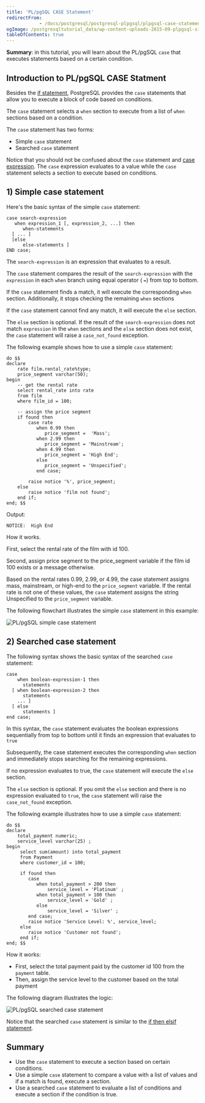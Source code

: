 ```yaml
---
title: 'PL/pgSQL CASE Statement'
redirectFrom: 
            - /docs/postgresql/postgresql-plpgsql/plpgsql-case-statement/
ogImage: /postgresqltutorial_data/wp-content-uploads-2015-09-plpgsql-simple-case-statement.png
tableOfContents: true
---
```


**Summary**: in this tutorial, you will learn about the PL/pgSQL `case` that executes statements based on a certain condition.



## Introduction to PL/pgSQL CASE Statment



Besides the [if statement](https://www.postgresqltutorial.com/postgresql-plpgsql/plpgsql-if-else-statements/), PostgreSQL provides the `case` statements that allow you to execute a block of code based on conditions.



The `case` statement selects a `when` section to execute from a list of `when` sections based on a condition.



The `case` statement has two forms:



- Simple `case` statement
- Searched `case` statement


Notice that you should not be confused about the `case` statement and [case expression](/docs/postgresql/postgresql-case). The `case` expression evaluates to a value while the `case` statement selects a section to execute based on conditions.



## 1) Simple case statement



Here's the basic syntax of the simple `case` statement:



```
case search-expression
   when expression_1 [, expression_2, ...] then
      when-statements
  [ ... ]
  [else
      else-statements ]
END case;
```



The `search-expression` is an expression that evaluates to a result.



The `case` statement compares the result of the `search-expression` with the `expression` in each `when` branch using equal operator ( `=`) from top to bottom.



If the `case` statement finds a match, it will execute the corresponding `when` section. Additionally, it stops checking the remaining `when` sections



If the `case` statement cannot find any match, it will execute the `else` section.



The `else` section is optional. If the result of the `search-expression` does not match `expression` in the `when` sections and the `else` section does not exist, the `case` statement will raise a `case_not_found` exception.



The following example shows how to use a simple `case` statement:



```
do $$
declare
	rate film.rental_rate%type;
	price_segment varchar(50);
begin
    -- get the rental rate
    select rental_rate into rate
    from film
    where film_id = 100;

	-- assign the price segment
	if found then
		case rate
		   when 0.99 then
              price_segment =  'Mass';
		   when 2.99 then
              price_segment = 'Mainstream';
		   when 4.99 then
              price_segment = 'High End';
		   else
	    	  price_segment = 'Unspecified';
		   end case;

		raise notice '%', price_segment;
	else
		raise notice 'film not found';
    end if;
end; $$
```



Output:



```
NOTICE:  High End
```



How it works.



First, select the rental rate of the film with id 100.



Second, assign price segment to the price_segment variable if the film id 100 exists or a message otherwise.



Based on the rental rates 0.99, 2.99, or 4.99, the case statement assigns mass, mainstream, or high-end to the `price_segment` variable. If the rental rate is not one of these values, the `case` statement assigns the string Unspecified to the `price_segment` variable.



The following flowchart illustrates the simple `case` statement in this example:



![PL/pgSQL simple case statement](/postgresqltutorial_data/wp-content-uploads-2015-09-plpgsql-simple-case-statement.png)



## 2) Searched case statement



The following syntax shows the basic syntax of the searched `case` statement:



```
case
    when boolean-expression-1 then
      statements
  [ when boolean-expression-2 then
      statements
    ... ]
  [ else
      statements ]
end case;
```



In this syntax, the `case` statement evaluates the boolean expressions sequentially from top to bottom until it finds an expression that evaluates to `true`



Subsequently, the case statement executes the corresponding `when` section and immediately stops searching for the remaining expressions.



If no expression evaluates to true, the `case` statement will execute the `else` section.



The `else` section is optional. If you omit the `else` section and there is no expression evaluated to `true`, the `case` statement will raise the `case_not_found` exception.



The following example illustrates how to use a simple `case` statement:



```
do $$
declare
    total_payment numeric;
    service_level varchar(25) ;
begin
     select sum(amount) into total_payment
     from Payment
     where customer_id = 100;

	 if found then
	    case
		   when total_payment > 200 then
               service_level = 'Platinum' ;
           when total_payment > 100 then
	           service_level = 'Gold' ;
           else
               service_level = 'Silver' ;
        end case;
		raise notice 'Service Level: %', service_level;
     else
	    raise notice 'Customer not found';
	 end if;
end; $$
```



How it works:



- First, select the total payment paid by the customer id 100 from the `payment` table.
- Then, assign the service level to the customer based on the total payment


The following diagram illustrates the logic:



![PL/pgSQL searched case statement](/postgresqltutorial_data/wp-content-uploads-2015-09-plpgsql-searched-case-statement.png)



Notice that the searched `case` statement is similar to the [if then elsif statement](https://www.postgresqltutorial.com/postgresql-plpgsql/plpgsql-if-else-statements/).



## Summary



- Use the `case` statement to execute a section based on certain conditions.
- Use a simple `case` statement to compare a value with a list of values and if a match is found, execute a section.
- Use a searched `case` statement to evaluate a list of conditions and execute a section if the condition is true.
